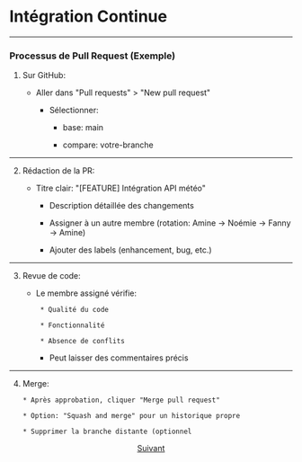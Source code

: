 # Intégration Continue

---

### Processus de Pull Request (Exemple)

1. Sur GitHub:

    * Aller dans "Pull requests" > "New pull request"

        * Sélectionner:

           * base: main

           * compare: votre-branche

---

2. Rédaction de la PR:

    * Titre clair: "[FEATURE] Intégration API météo"

        * Description détaillée des changements

        * Assigner à un autre membre (rotation: Amine → Noémie → Fanny → Amine)

        * Ajouter des labels (enhancement, bug, etc.)

---

3. Revue de code:

    * Le membre assigné vérifie:

           * Qualité du code

           * Fonctionnalité

           * Absence de conflits

       * Peut laisser des commentaires précis

---

4. Merge:

       * Après approbation, cliquer "Merge pull request"

       * Option: "Squash and merge" pour un historique propre

       * Supprimer la branche distante (optionnel

<p align="center">
<a href="./fusionBranch.md">Suivant</a>
</p>
